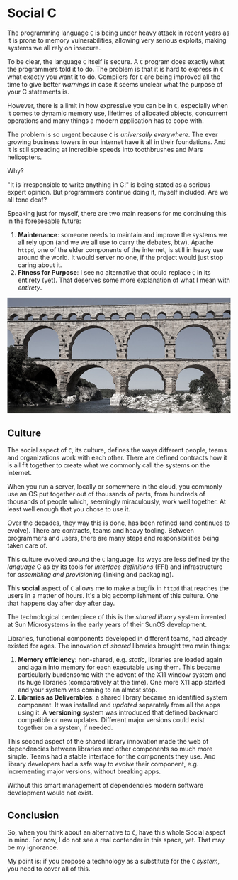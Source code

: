 # Social C

The programming language `C` is being under heavy attack in recent years as it is prone
to memory vulnerabilities, allowing very serious exploits, making systems we all rely on
insecure.

To be clear, the language `C` itself is secure. A `C` program does exactly what
the programmers told it to do. The problem is that it is hard to express in `C`
what exactly you want it to do. Compilers for `C` are being improved all the time to
give better *warnings* in case it seems unclear what the purpose of your C statements
is.

However, there is a limit in how expressive you can be in `C`, especially when it comes
to dynamic memory use, lifetimes of allocated objects, concurrent operations and many
things a modern application has to cope with.

The problem is so urgent because `C` is *universally everywhere*. The ever growing business
towers in our internet have it all in their foundations. And it is still spreading at incredible
speeds into toothbrushes and Mars helicopters.

Why?

"It is irresponsible to write anything in C!" is being stated as a serious expert opinion. But
programmers continue doing it, myself included. Are we all tone deaf?

Speaking just for myself, there are two main reasons for me continuing this in the foreseeable
future:

1. **Maintenance**: someone needs to maintain and improve the systems we all rely upon (and we we all use to 
carry the debates, btw). Apache `httpd`, one of the elder components of the internet, is still in heavy
use around the world. It would server no one, if the project would just stop caring about it.
2. **Fitness for Purpose**: I see no alternative that could replace `C` in its entirety (yet). That deserves some more explanation of what I mean with *entirety*.

![](images/aquaeduct.jpg)

## Culture

The social aspect of `C`,  its culture, defines the ways different people, teams and organizations
work with each other. There are defined contracts how it is all fit together to create what we commonly
call the systems on the internet.

When you run a server, locally or somewhere in the cloud, you commonly use an OS put together out
of thousands of parts, from hundreds of thousands of people which, seemingly miraculously, work
well together. At least well enough that you chose to use it.

Over the decades, they way this is done, has been refined (and continues to evolve). There are contracts,
teams and heavy tooling. Between programmers and users, there are many steps and responsibilities
being taken care of.

This culture evolved *around* the `C` language. Its ways are less defined by the *language* C as
by its tools for *interface definitions* (FFI) and infrastructure for *assembling and
provisioning* (linking and packaging).

This **social** aspect of `C` allows me to make a bugfix in `httpd` that reaches the users
in a matter of hours. It's a big accomplishment of this culture. One that happens day after
day after day.

The technological centerpiece of this is the *shared library* system invented at Sun Microsystems in
the early years of their SunOS development. 

Libraries, functional components developed in different teams, had already existed for ages. The
innovation of *shared* libraries brought two main things:

1. **Memory efficiency**: non-shared, e.g. *static*, libraries are loaded again and again into memory for each executable using them. This became particularly burdensome with the advent of the X11 window system and its huge libraries (comparatively at the time). One more X11 app started and your system was coming to an almost stop.
2. **Libraries as Deliverables**: a shared library became an identified system component. It was installed
and *updated* separately from all the apps using it. A **versioning** system was introduced that defined backward
compatible or new updates. Different major versions could exist together on a system, if needed.

This second aspect of the shared library innovation made the web of dependencies between libraries and other components so much more simple. Teams had a stable interface for the components they use. And library developers had a safe way to *evolve* their component, e.g. incrementing major versions, without breaking apps.

Without this smart management of dependencies modern software development would not exist.

## Conclusion

So, when you think about an alternative to `C`, have this whole Social aspect in mind. For now, I 
do not see a real contender in this space, yet. That may be my ignorance. 

My point is: if you propose a technology as a substitute for the `C` *system*, you need to cover all of this. 





